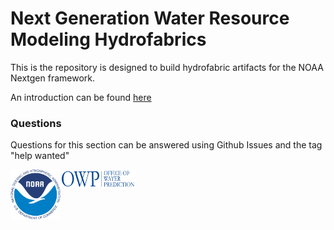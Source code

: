 # Next Generation Water Resource Modeling Hydrofabrics 

This is the repository is designed to build hydrofabric artifacts for the NOAA Nextgen framework.

An introduction can be found [here](https://mikejohnson51.github.io/hyAggregate)

### Questions

Questions for this section can be answered using Github Issues and the tag "help wanted"

<img src="img/noaa_logo.png" width=80  height = 80 align="left" /> 
<img src="img/owp_logo.png"  width=120 height = 30 align="left" />

